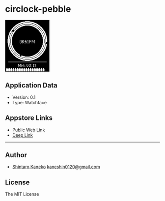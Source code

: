 # circlock-pebble

![screenshot-01](https://raw.githubusercontent.com/kaneshin/circlock-pebble/master/Screenshots/screenshot-01.png?raw=true)


## Application Data

- Version: 0.1
- Type: Watchface


## Appstore Links

- [Public Web Link](https://apps.getpebble.com/applications/543ba23ed74e85159d000131)
- [Deep Link](pebble://appstore/543ba23ed74e85159d000131)


---

## Author

- [Shintaro Kaneko](https://github.com/kaneshin) <kaneshin0120@gmail.com>


## License

The MIT License

